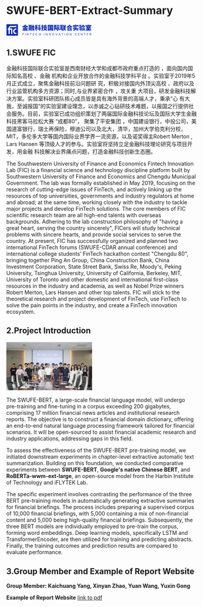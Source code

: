 # SWUFE-BERT-Extract-Summary

<img src="logo.png" width=45%>

##  1.SWUFE FIC

金融科技国际联合实验室是西南财经大学和成都市政府重点打造的 ，面向国内国际知名高校 、金融 机构和企业开放合作的金融科技学科平台 。实验室于2019年5月正式成立，聚焦金融科技前沿问题研 究，积极对接国内外顶尖高校 、政府以及行业监管机构多方资源；同时,与业界紧密合作 ，攻关重 大项目，研发金融科技解决方案。实验室科研团队核心成员皆是具有海外背景的高端人才，秉承“心 有大我，至诚报国”的实验室建设理念，以赤诚之心钻研技术难题，以报国之行提供社会服务。目前，实验室已成功组织策划了两届国际金融科技论坛及国际大学生金融科技黑客马拉松大赛 “成都80”， 聚集了平安集团 ，中国建设银行，中投公司，美国道富银行，瑞士再保险，穆迪公司以及北大，清华，加州大学伯克利分校，MIT，多伦多大学等国内国际业界学界一流资源，以及诺奖得主Robert Merton , Lars Hansen 等顶级人才的参与。实验室将坚持立足金融科技理论研究与项目开发，用金融 科技解决业界痛点问题，打造金融科技创新生态圈。

The Southwestern University of Finance and Economics Fintech Innovation Lab (FIC) is a financial science and technology discipline platform built by Southwestern University of Finance and Economics and Chengdu Municipal Government. The lab was formally established in May 2019, focusing on the research of cutting-edge issues of FinTech, and actively linking up the resources of top universities, governments and industry regulators at home and abroad; at the same time, working closely with the industry to tackle major projects and develop FinTech solutions. The core members of FIC scientific research team are all high-end talents with overseas backgrounds. Adhering to the lab construction philosophy of "having a great heart, serving the country sincerely", FICers will study technical problems with sincere hearts, and provide social services to serve the country. At present, FIC has successfully organized and planned two international FinTech forums (SWUFE-CDAR annual conference) and international college students’ FinTech hackathon contest "Chengdu 80", bringing together Ping An Group, China Construction Bank, China Investment Corporation, State Street Bank, Swiss Re, Moody's, Peking University, Tsinghua University, University of California, Berkeley, MIT, University of Toronto and other domestic and international first-class resources in the industry and academia, as well as Nobel Prize winners Robert Merton, Lars Hansen and other top talents. FIC will stick to the theoretical research and project development of FinTech, use FinTech to solve the pain points in the industry, and create a FinTech innovation ecosystem.

## 2.Project Introduction

<img src="SWUFE_BERT.png" width=45%>

The SWUFE-BERT, a large-scale financial language model, will undergo pre-training and fine-tuning in a corpus exceeding 200 gigabytes, comprising 17 million financial news articles and institutional research reports. The objective is to construct a financial domain dictionary, offering an end-to-end natural language processing framework tailored for financial scenarios. It will be open-sourced to assist financial academic research and industry applications, addressing gaps in this field.

To assess the effectiveness of the SWUFE-BERT pre-training model, we initiated downstream experiments in chapter-level extractive automatic text summarization. Building on this foundation, we conducted comparative experiments between **SWUFE-BERT**, **Google's native Chinese BERT**, and **RoBERTa-wwm-ext-large**, an open-source model from the Harbin Institute of Technology and iFLYTEK Lab.

The specific experiment involves contrasting the performance of the three BERT pre-training models in automatically generating extractive summaries for financial briefings. The process includes preparing a supervised corpus of 10,000 financial briefings, with 5,000 containing a mix of non-financial content and 5,000 being high-quality financial briefings. Subsequently, the three BERT models are individually employed to pre-train the corpus, forming word embeddings. Deep learning models, specifically LSTM and TransformerEncoder, are then utilized for training and predicting abstracts. Finally, the training outcomes and prediction results are compared to evaluate performance.

## 3.Group Member and Example of Report Website

**Group Member: Kaichuang Yang, Xinyan Zhao, Yuan Wang, Yuxin Gong**

**Example of Report Website** [link to pdf](https://github.com/KaichuangYang/SWUFE-BERT-Extract-Summary/blob/main/summary-report-0818-1.pdf)
